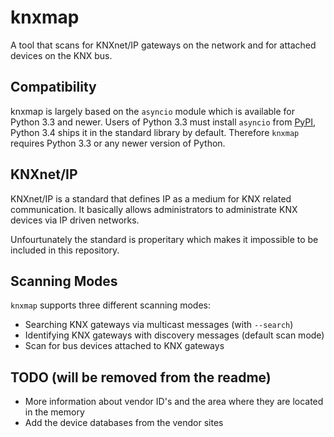 # knxmap

A tool that scans for KNXnet/IP gateways on the network and for attached devices on the KNX bus.

## Compatibility

knxmap is largely based on the `asyncio` module which is available for Python 3.3 and newer. Users of Python 3.3 must install `asyncio` from [PyPI](https://pypi.python.org/pypi), Python 3.4 ships it in the standard library by default. Therefore `knxmap` requires Python 3.3 or any newer version of Python.

## KNXnet/IP

KNXnet/IP is a standard that defines IP as a medium for KNX related communication. It basically allows administrators to administrate KNX devices via IP driven networks.

Unfourtunately the standard is properitary which makes it impossible to be included in this repository.

## Scanning Modes

`knxmap` supports three different scanning modes:

* Searching KNX gateways via multicast messages (with `--search`)
* Identifying KNX gateways with discovery messages (default scan mode)
* Scan for bus devices attached to KNX gateways

## TODO (will be removed from the readme)

- More information about vendor ID's and the area where they are located in the memory
- Add the device databases from the vendor sites